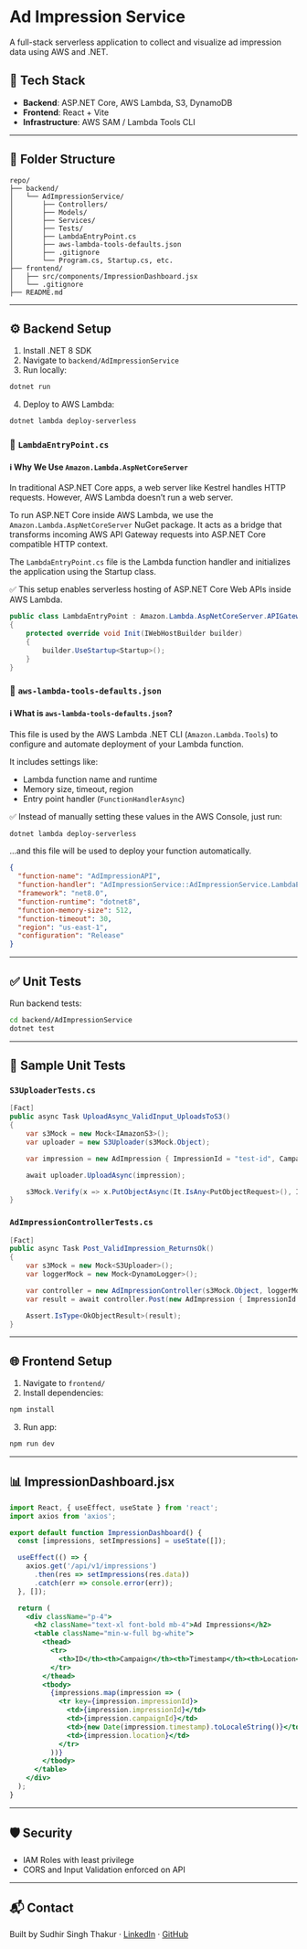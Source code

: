 
# Ad Impression Service

A full-stack serverless application to collect and visualize ad impression data using AWS and .NET.

## 🚀 Tech Stack
- **Backend**: ASP.NET Core, AWS Lambda, S3, DynamoDB
- **Frontend**: React + Vite
- **Infrastructure**: AWS SAM / Lambda Tools CLI

---

## 📁 Folder Structure
```
repo/
├── backend/
│   └── AdImpressionService/
│       ├── Controllers/
│       ├── Models/
│       ├── Services/
│       ├── Tests/
│       ├── LambdaEntryPoint.cs
│       ├── aws-lambda-tools-defaults.json
│       ├── .gitignore
│       └── Program.cs, Startup.cs, etc.
├── frontend/
│   ├── src/components/ImpressionDashboard.jsx
│   └── .gitignore
├── README.md
```

---

## ⚙️ Backend Setup
1. Install .NET 8 SDK
2. Navigate to `backend/AdImpressionService`
3. Run locally:
```bash
dotnet run
```
4. Deploy to AWS Lambda:
```bash
dotnet lambda deploy-serverless
```

### 📄 `LambdaEntryPoint.cs`

#### ℹ️ Why We Use `Amazon.Lambda.AspNetCoreServer`
In traditional ASP.NET Core apps, a web server like Kestrel handles HTTP requests. However, AWS Lambda doesn’t run a web server. 

To run ASP.NET Core inside AWS Lambda, we use the `Amazon.Lambda.AspNetCoreServer` NuGet package. It acts as a bridge that transforms incoming AWS API Gateway requests into ASP.NET Core compatible HTTP context.

The `LambdaEntryPoint.cs` file is the Lambda function handler and initializes the application using the Startup class.

✅ This setup enables serverless hosting of ASP.NET Core Web APIs inside AWS Lambda.
```csharp
public class LambdaEntryPoint : Amazon.Lambda.AspNetCoreServer.APIGatewayProxyFunction
{
    protected override void Init(IWebHostBuilder builder)
    {
        builder.UseStartup<Startup>();
    }
}
```

### 📄 `aws-lambda-tools-defaults.json`

#### ℹ️ What is `aws-lambda-tools-defaults.json`?
This file is used by the AWS Lambda .NET CLI (`Amazon.Lambda.Tools`) to configure and automate deployment of your Lambda function.

It includes settings like:
- Lambda function name and runtime
- Memory size, timeout, region
- Entry point handler (`FunctionHandlerAsync`)

✅ Instead of manually setting these values in the AWS Console, just run:
```bash
dotnet lambda deploy-serverless
```
…and this file will be used to deploy your function automatically.
```json
{
  "function-name": "AdImpressionAPI",
  "function-handler": "AdImpressionService::AdImpressionService.LambdaEntryPoint::FunctionHandlerAsync",
  "framework": "net8.0",
  "function-runtime": "dotnet8",
  "function-memory-size": 512,
  "function-timeout": 30,
  "region": "us-east-1",
  "configuration": "Release"
}
```

---

## ✅ Unit Tests
Run backend tests:
```bash
cd backend/AdImpressionService
dotnet test
```

---

## 🧪 Sample Unit Tests
### `S3UploaderTests.cs`
```csharp
[Fact]
public async Task UploadAsync_ValidInput_UploadsToS3()
{
    var s3Mock = new Mock<IAmazonS3>();
    var uploader = new S3Uploader(s3Mock.Object);

    var impression = new AdImpression { ImpressionId = "test-id", CampaignId = "cmp1", Timestamp = DateTime.UtcNow };

    await uploader.UploadAsync(impression);

    s3Mock.Verify(x => x.PutObjectAsync(It.IsAny<PutObjectRequest>(), It.IsAny<CancellationToken>()), Times.Once);
}
```

### `AdImpressionControllerTests.cs`
```csharp
[Fact]
public async Task Post_ValidImpression_ReturnsOk()
{
    var s3Mock = new Mock<S3Uploader>();
    var loggerMock = new Mock<DynamoLogger>();

    var controller = new AdImpressionController(s3Mock.Object, loggerMock.Object);
    var result = await controller.Post(new AdImpression { ImpressionId = "1", CampaignId = "c1", Timestamp = DateTime.UtcNow });

    Assert.IsType<OkObjectResult>(result);
}
```

---

## 🌐 Frontend Setup
1. Navigate to `frontend/`
2. Install dependencies:
```bash
npm install
```
3. Run app:
```bash
npm run dev
```

---

## 📊 ImpressionDashboard.jsx
```jsx
import React, { useEffect, useState } from 'react';
import axios from 'axios';

export default function ImpressionDashboard() {
  const [impressions, setImpressions] = useState([]);

  useEffect(() => {
    axios.get('/api/v1/impressions')
      .then(res => setImpressions(res.data))
      .catch(err => console.error(err));
  }, []);

  return (
    <div className="p-4">
      <h2 className="text-xl font-bold mb-4">Ad Impressions</h2>
      <table className="min-w-full bg-white">
        <thead>
          <tr>
            <th>ID</th><th>Campaign</th><th>Timestamp</th><th>Location</th>
          </tr>
        </thead>
        <tbody>
          {impressions.map(impression => (
            <tr key={impression.impressionId}>
              <td>{impression.impressionId}</td>
              <td>{impression.campaignId}</td>
              <td>{new Date(impression.timestamp).toLocaleString()}</td>
              <td>{impression.location}</td>
            </tr>
          ))}
        </tbody>
      </table>
    </div>
  );
}
```

---

## 🛡 Security
- IAM Roles with least privilege
- CORS and Input Validation enforced on API

---

## 📬 Contact
Built by Sudhir Singh Thakur · [LinkedIn](https://www.linkedin.com/in/sudhir-singh-thakur-55892196/) · [GitHub](https://github.com/SudhirSinghThakur)
